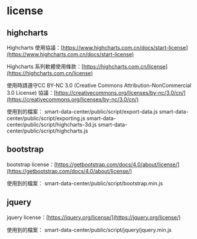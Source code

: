 # license
## highcharts
Highcharts 使用協議：[https://www.highcharts.com.cn/docs/start-license](https://www.highcharts.com.cn/docs/start-license)

Highcharts 系列軟體使用條款：[https://highcharts.com.cn/license](https://highcharts.com.cn/license)

使用時請遵守CC BY-NC 3.0 (Creative Commons Attribution-NonCommercial 3.0 License) 協議：[https://creativecommons.org/licenses/by-nc/3.0/cn/](https://creativecommons.org/licenses/by-nc/3.0/cn/)

使用到的檔案：
smart-data-center/public/script/export-data.js
smart-data-center/public/script/exporting.js
smart-data-center/public/script/highcharts-3d.js
smart-data-center/public/script/highcharts.js


## bootstrap
bootstrap license：[https://getbootstrap.com/docs/4.0/about/license/](https://getbootstrap.com/docs/4.0/about/license/)

使用到的檔案：
smart-data-center/public/script/bootstrap.min.js

## jquery
jquery license：[https://jquery.org/license/](https://jquery.org/license/)

使用到的檔案：
smart-data-center/public/script/jquery/jquery.min.js
